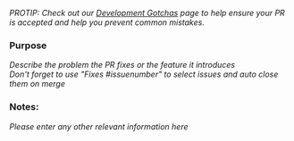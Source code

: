 _PROTIP: Check out our [Development Gotchas](https://unitystation.github.io/unitystation/development/Development-Gotchas-and-Common-Mistakes/) page to help ensure your PR is accepted and help you prevent common mistakes._

### Purpose
_Describe the problem the PR fixes or the feature it introduces_<br>
_Don't forget to use "Fixes #issuenumber" to select issues and auto close them on merge_

### Notes:
_Please enter any other relevant information here_
